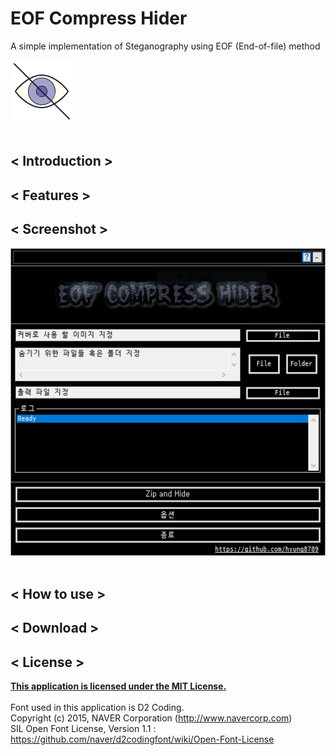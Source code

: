 # EOF Compress Hider

A simple implementation of Steganography using EOF (End-of-file) method

<img src="/res/icons8-hide-100.png"><br></br>

## < Introduction >

## < Features >

## < Screenshot >
<img src="demo1.png"><br></br>

## < How to use >

## < Download >

## < License >
<b>[This application is licensed under the MIT License.](https://github.com/hyung8789/EOF_Compress_Hider/blob/master/LICENSE)</b><br></br>
Font used in this application is D2 Coding.<br>
Copyright (c) 2015, NAVER Corporation (http://www.navercorp.com)<br>
SIL Open Font License, Version 1.1 : https://github.com/naver/d2codingfont/wiki/Open-Font-License<br></br>
